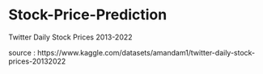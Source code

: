 # Stock-Price-Prediction

<p> Twitter Daily Stock Prices 2013-2022
<p> source : https://www.kaggle.com/datasets/amandam1/twitter-daily-stock-prices-20132022
